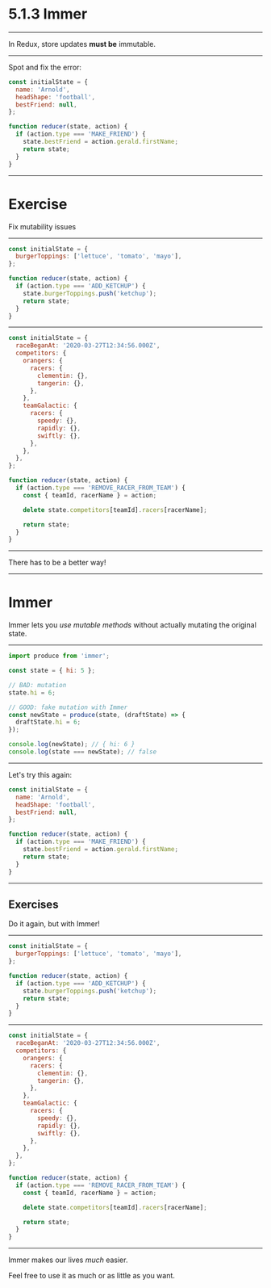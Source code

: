 # 5.1.3 Immer

---

In Redux, store updates **must be** immutable.

---

Spot and fix the error:

```js
const initialState = {
  name: 'Arnold',
  headShape: 'football',
  bestFriend: null,
};

function reducer(state, action) {
  if (action.type === 'MAKE_FRIEND') {
    state.bestFriend = action.gerald.firstName;
    return state;
  }
}
```

---

# Exercise

Fix mutability issues

---

```js
const initialState = {
  burgerToppings: ['lettuce', 'tomato', 'mayo'],
};

function reducer(state, action) {
  if (action.type === 'ADD_KETCHUP') {
    state.burgerToppings.push('ketchup');
    return state;
  }
}
```

---

<Timer />

```js
const initialState = {
  raceBeganAt: '2020-03-27T12:34:56.000Z',
  competitors: {
    orangers: {
      racers: {
        clementin: {},
        tangerin: {},
      },
    },
    teamGalactic: {
      racers: {
        speedy: {},
        rapidly: {},
        swiftly: {},
      },
    },
  },
};

function reducer(state, action) {
  if (action.type === 'REMOVE_RACER_FROM_TEAM') {
    const { teamId, racerName } = action;

    delete state.competitors[teamId].racers[racerName];

    return state;
  }
}
```

---

There has to be a better way!

---

# Immer

Immer lets you _use mutable methods_ without actually mutating the original state.

---

```js
import produce from 'immer';

const state = { hi: 5 };

// BAD: mutation
state.hi = 6;

// GOOD: fake mutation with Immer
const newState = produce(state, (draftState) => {
  draftState.hi = 6;
});

console.log(newState); // { hi: 6 }
console.log(state === newState); // false
```

---

Let's try this again:

```js
const initialState = {
  name: 'Arnold',
  headShape: 'football',
  bestFriend: null,
};

function reducer(state, action) {
  if (action.type === 'MAKE_FRIEND') {
    state.bestFriend = action.gerald.firstName;
    return state;
  }
}
```

---

## Exercises

Do it again, but with Immer!

---

```js
const initialState = {
  burgerToppings: ['lettuce', 'tomato', 'mayo'],
};

function reducer(state, action) {
  if (action.type === 'ADD_KETCHUP') {
    state.burgerToppings.push('ketchup');
    return state;
  }
}
```

---

```js
const initialState = {
  raceBeganAt: '2020-03-27T12:34:56.000Z',
  competitors: {
    orangers: {
      racers: {
        clementin: {},
        tangerin: {},
      },
    },
    teamGalactic: {
      racers: {
        speedy: {},
        rapidly: {},
        swiftly: {},
      },
    },
  },
};

function reducer(state, action) {
  if (action.type === 'REMOVE_RACER_FROM_TEAM') {
    const { teamId, racerName } = action;

    delete state.competitors[teamId].racers[racerName];

    return state;
  }
}
```

---

Immer makes our lives _much_ easier.

Feel free to use it as much or as little as you want.
